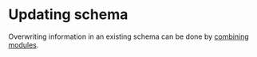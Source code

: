 # Updating schema

Overwriting information in an existing schema can be done by [combining modules](./combine-module.md).
